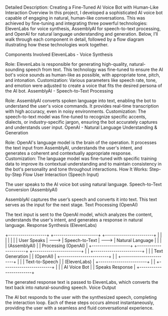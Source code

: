 Detailed Description: Creating a Fine-Tuned AI Voice Bot with Human-Like Interaction
Overview
In this project, I developed a sophisticated AI voice bot capable of engaging in natural, human-like conversations. This was achieved by fine-tuning and integrating three powerful technologies: ElevenLabs for voice synthesis, AssemblyAI for speech-to-text processing, and OpenAI for natural language understanding and generation. Below, I’ll walk through each component in detail, followed by a flow diagram illustrating how these technologies work together.

Components Involved
ElevenLabs - Voice Synthesis

Role: ElevenLabs is responsible for generating high-quality, natural-sounding speech from text. This technology was fine-tuned to ensure the AI bot's voice sounds as human-like as possible, with appropriate tone, pitch, and intonation.
Customization: Various parameters like speech rate, tone, and emotion were adjusted to create a voice that fits the desired persona of the AI bot.
AssemblyAI - Speech-to-Text Processing

Role: AssemblyAI converts spoken language into text, enabling the bot to understand the user's voice commands. It provides real-time transcription with high accuracy, even in noisy environments.
Customization: The speech-to-text model was fine-tuned to recognize specific accents, dialects, or industry-specific jargon, ensuring the bot accurately captures and understands user input.
OpenAI - Natural Language Understanding & Generation

Role: OpenAI's language model is the brain of the operation. It processes the text input from AssemblyAI, understands the user's intent, and generates a coherent and contextually appropriate response.
Customization: The language model was fine-tuned with specific training data to improve its contextual understanding and to maintain consistency in the bot's personality and tone throughout interactions.
How It Works: Step-by-Step Flow
User Interaction (Speech Input)

The user speaks to the AI voice bot using natural language.
Speech-to-Text Conversion (AssemblyAI)

AssemblyAI captures the user’s speech and converts it into text. This text serves as the input for the next stage.
Text Processing (OpenAI)

The text input is sent to the OpenAI model, which analyzes the content, understands the user's intent, and generates a response in natural language.
Response Synthesis (ElevenLabs)


+-------------------+          +----------------------+          +------------------------+
|                   |          |                      |          |                        |
|  User Speaks      |  --->    |  Speech-to-Text      |  --->    |  Natural Language      |
|                   |          |  (AssemblyAI)        |          |  Processing (OpenAI)   |
+-------------------+          +----------------------+          +------------------------+
                                                                           |
                                                                           |
                                                                   +------------------------+
                                                                   |                        |
                                                                   | Text Generation        |
                                                                   | (OpenAI)               |
                                                                   +------------------------+
                                                                           |
                                                                           |
                                                                   +------------------------+
                                                                   |                        |
                                                                   | Text-to-Speech         |
                                                                   | (ElevenLabs)           |
                                                                   +------------------------+
                                                                           |
                                                                           |
                                                                   +------------------------+
                                                                   |                        |
                                                                   |  AI Voice Bot          |
                                                                   |  Speaks Response       |
                                                                   +------------------------+



The generated response text is passed to ElevenLabs, which converts the text back into natural-sounding speech.
Voice Output

The AI bot responds to the user with the synthesized speech, completing the interaction loop.
Each of these steps occurs almost instantaneously, providing the user with a seamless and fluid conversational experience.
